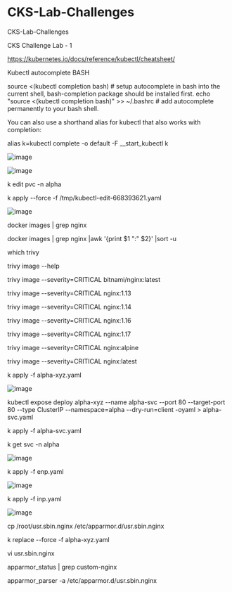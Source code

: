 # CKS-Lab-Challenges
CKS-Lab-Challenges

CKS Challenge Lab - 1

https://kubernetes.io/docs/reference/kubectl/cheatsheet/

Kubectl autocomplete
BASH

source <(kubectl completion bash) # setup autocomplete in bash into the current shell, bash-completion package should be installed first.
echo "source <(kubectl completion bash)" >> ~/.bashrc # add autocomplete permanently to your bash shell.

You can also use a shorthand alias for kubectl that also works with completion:

alias k=kubectl
complete -o default -F __start_kubectl k


![image](https://user-images.githubusercontent.com/54164634/189614849-3360c01d-8908-4b8c-9ab9-22a92725d413.png)

![image](https://user-images.githubusercontent.com/54164634/189616447-ba8486ef-b5dc-4fba-8678-d89d0ea4f8bd.png)

k edit pvc -n alpha
 
k apply --force -f /tmp/kubectl-edit-668393621.yaml


![image](https://user-images.githubusercontent.com/54164634/189616574-ca6cbe46-98f4-4476-a56c-8100ba8bfdb1.png)

docker images | grep nginx

docker images | grep nginx |awk '{print $1 ":" $2}' |sort -u

which trivy

trivy image --help

trivy image --severity=CRITICAL bitnami/nginx:latest

trivy image --severity=CRITICAL nginx:1.13

trivy image --severity=CRITICAL nginx:1.14

trivy image --severity=CRITICAL nginx:1.16

trivy image --severity=CRITICAL nginx:1.17

trivy image --severity=CRITICAL nginx:alpine

trivy image --severity=CRITICAL nginx:latest



k apply -f alpha-xyz.yaml

![image](https://user-images.githubusercontent.com/54164634/189618304-84c50ad1-5263-40b7-a129-98b9f55a5e87.png)

 kubectl expose deploy alpha-xyz --name alpha-svc --port 80 --target-port 80 --type ClusterIP --namespace=alpha --dry-run=client -oyaml > alpha-svc.yaml
 
 k apply -f alpha-svc.yaml 
 
 k get svc -n alpha
 
 ![image](https://user-images.githubusercontent.com/54164634/189619316-b4ae95ad-af5e-4e10-96e3-1a078a859f14.png)
 
 k apply -f enp.yaml
 
 ![image](https://user-images.githubusercontent.com/54164634/189620467-9f952599-273b-4ab5-af91-2ba0a8eeab40.png)

k apply -f inp.yaml

![image](https://user-images.githubusercontent.com/54164634/189620938-ad934c5b-40d1-44bd-b23b-4dd4575f184d.png)

cp /root/usr.sbin.nginx /etc/apparmor.d/usr.sbin.nginx
 
k replace --force -f alpha-xyz.yaml
 
vi usr.sbin.nginx

apparmor_status | grep custom-nginx

apparmor_parser -a /etc/apparmor.d/usr.sbin.nginx

